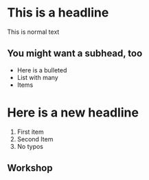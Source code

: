 # This is a headline

This is normal text

## You might want a subhead, too

 - Here is a bulleted
 - List with many
 - Items

# Here is a new headline

 1. First item
 2. Second Item
 3. No typos

## Workshop